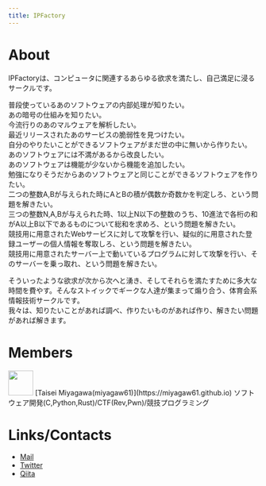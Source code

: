 ```yaml
---
title: IPFactory
---
```


# About

IPFactoryは、コンピュータに関連するあらゆる欲求を満たし、自己満足に浸るサークルです。

普段使っているあのソフトウェアの内部処理が知りたい。  
あの暗号の仕組みを知りたい。  
今流行りのあのマルウェアを解析したい。  
最近リリースされたあのサービスの脆弱性を見つけたい。  
自分のやりたいことができるソフトウェアがまだ世の中に無いから作りたい。  
あのソフトウェアには不満があるから改良したい。  
あのソフトウェアは機能が少ないから機能を追加したい。  
勉強になりそうだからあのソフトウェアと同じことができるソフトウェアを作りたい。  
二つの整数A,Bが与えられた時にAとBの積が偶数か奇数かを判定しろ、という問題を解きたい。  
三つの整数N,A,Bが与えられた時、1以上N以下の整数のうち、10進法で各桁の和がA以上B以下であるものについて総和を求めろ、という問題を解きたい。  
競技用に用意されたWebサービスに対して攻撃を行い、疑似的に用意された登録ユーザーの個人情報を奪取しろ、という問題を解きたい。  
競技用に用意されたサーバー上で動いているプログラムに対して攻撃を行い、そのサーバーを乗っ取れ、という問題を解きたい。  

そういったような欲求が次から次へと湧き、そしてそれらを満たすために多大な時間を費やす。そんなストイックでギークな人達が集まって煽り合う、体育会系情報技術サークルです。  
我々は、知りたいことがあれば調べ、作りたいものがあれば作り、解きたい問題があれば解きます。

# Members

<img src="https://pbs.twimg.com/profile_images/735412795919892480/w2cAqdfV_400x400.jpg" width="50px" height="50px">
[Taisei Miyagawa(miyagaw61)](https://miyagaw61.github.io)  
ソフトウェア開発(C,Python,Rust)/CTF(Rev,Pwn)/競技プログラミング

# Links/Contacts

- [Mail](mailto:ipfactory@gn.iwasaki.ac.jp)
- [Twitter](https://twitter.com/_ipfactory_)
- [Qiita](https://qiita.com/organizations/ipfactory)
